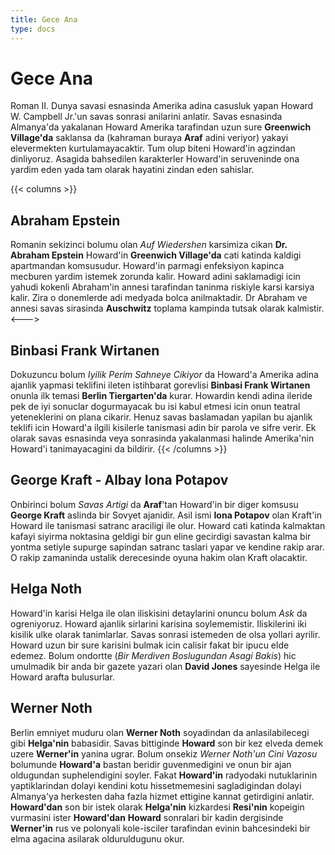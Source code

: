 ```yaml
---
title: Gece Ana
type: docs
---
```


# Gece Ana
Roman II. Dunya savasi esnasinda Amerika adina casusluk yapan Howard W. Campbell Jr.'un savas sonrasi 
anilarini anlatir. Savas esnasinda Almanya'da yakalanan Howard Amerika tarafindan uzun sure **Greenwich Village'da**
saklansa da (kahraman buraya **Araf** adini veriyor) yakayi elevermekten kurtulamayacaktir. Tum olup biteni Howard'in agzindan dinliyoruz. Asagida bahsedilen
karakterler Howard'in seruveninde ona yardim eden yada tam olarak hayatini zindan eden sahislar.

{{< columns >}}
## Abraham Epstein
Romanin sekizinci bolumu olan _Auf Wiedershen_ karsimiza cikan **Dr. Abraham Epstein** Howard'in **Greenwich Village'da** 
cati katinda kaldigi apartmandan komsusudur. Howard'in parmagi enfeksiyon kapinca mecburen yardim istemek zorunda kalir.
Howard adini saklamadigi icin yahudi kokenli Abraham'in annesi tarafindan taninma riskiyle karsi karsiya kalir. Zira o donemlerde
adi medyada bolca anilmaktadir. Dr Abraham ve annesi savas sirasinda **Auschwitz** toplama kampinda tutsak olarak kalmistir.
<--->
## Binbasi Frank Wirtanen
Dokuzuncu bolum _Iyilik Perim Sahneye Cikiyor_ da Howard'a Amerika adina ajanlik yapmasi teklifini ileten istihbarat gorevlisi 
**Binbasi Frank Wirtanen** onunla ilk temasi **Berlin Tiergarten'da** kurar. Howardin kendi adina ileride pek de iyi sonuclar dogurmayacak bu isi kabul etmesi icin onun teatral yeteneklerini on plana cikarir. Henuz savas baslamadan yapilan bu ajanlik teklifi icin Howard'a ilgili kisilerle tanismasi adin bir parola ve sifre verir. Ek olarak savas esnasinda veya sonrasinda 
yakalanmasi halinde Amerika'nin Howard'i tanimayacagini da bildirir.
{{< /columns >}}
## George Kraft - Albay Iona Potapov
Onbirinci bolum _Savas Artigi_ da **Araf**'tan Howard'in bir diger komsusu **George Kraft** aslinda bir Sovyet ajanidir. Asil ismi **Iona Potapov** olan Kraft'in Howard ile tanismasi satranc araciligi ile olur. Howard cati katinda kalmaktan kafayi siyirma noktasina geldigi bir gun eline gecirdigi savastan kalma bir yontma setiyle supurge sapindan satranc taslari yapar ve kendine rakip arar. O rakip zamaninda ustalik derecesinde oyuna hakim olan Kraft olacaktir. 
## Helga Noth
Howard'in karisi Helga ile olan iliskisini detaylarini onuncu bolum _Ask_ da ogreniyoruz. Howard ajanlik sirlarini karisina soylememistir. Iliskilerini iki kisilik ulke olarak tanimlarlar. Savas sonrasi istemeden de olsa yollari ayrilir. Howard uzun bir sure karisini bulmak icin calisir fakat bir ipucu elde edemez. Bolum ondortte (_Bir Merdiven Boslugundan Asagi Bakis_) hic umulmadik bir anda bir gazete yazari olan **David Jones** sayesinde Helga ile Howard arafta bulusurlar.
## Werner Noth
Berlin emniyet muduru olan **Werner Noth** soyadindan da anlasilabilecegi gibi **Helga'nin** babasidir. Savas bittiginde **Howard** son bir kez elveda demek uzere **Werner'in** yanina ugrar. Bolum onsekiz _Werner Noth'un Cini Vazosu_ bolumunde **Howard'a** bastan beridir guvenmedigini ve onun bir ajan oldugundan suphelendigini soyler. Fakat **Howard'in** radyodaki nutuklarinin yaptiklarindan dolayi kendini kotu hissetmemesini sagladigindan dolayi Almanya'ya herkesten daha fazla hizmet ettigine kannat getirdigini anlatir.
**Howard'dan** son bir istek olarak **Helga'nin** kizkardesi **Resi'nin** kopeigin vurmasini ister **Howard'dan** **Howard** sonralari bir kadin dergisinde **Werner'in** rus ve polonyali kole-isciler tarafindan evinin bahcesindeki bir elma agacina asilarak olduruldugunu okur.


